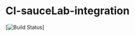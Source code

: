 # CI-sauceLab-integration

[![Build Status](https://circleci.com/gh/:owner/:repo.png?circle-token=:circle-token)]

